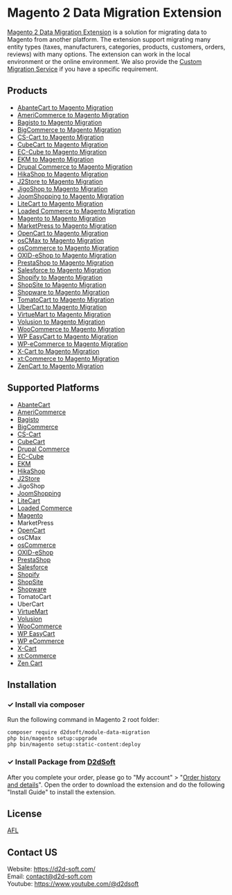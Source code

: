 # Magento 2 Data Migration Extension
[Magento 2 Data Migration Extension](https://d2d-soft.com/15-magento-migration) is a solution for migrating data to Magento from another platform. The extension support migrating many entity types (taxes, manufacturers, categories, products, customers, orders, reviews) with many options. The extension can work in the local environment or the online environment. We also provide the [Custom Migration Service](https://d2d-soft.com/migration-services/296-data-migration-customization.html) if you have a specific requirement. 

## Products
- [AbanteCart to Magento Migration](https://d2d-soft.com/magento-migration/1125-10863-abantecart-to-magento-2-migration-extension.html#/72-entities-1000)
- [AmeriCommerce to Magento Migration](https://d2d-soft.com/magento-migration/773-7250-americommerce-to-magento-2-migration-extension.html#/72-entities-1000)
- [Bagisto to Magento Migration](https://d2d-soft.com/magento-migration/938-8957-bagisto-to-magento-2-migration-extension.html#/72-entities-1000)
- [BigCommerce to Magento Migration](https://d2d-soft.com/magento-migration/415-1677-bigcommerce-to-magento-2-migration-extension.html#/72-entities-1000)
- [CS-Cart to Magento Migration](https://d2d-soft.com/magento-migration/326-1397-cs-cart-to-magento-2-migration-extension.html)
- [CubeCart to Magento Migration](https://d2d-soft.com/magento-migration/46-148-cubecart-to-magento-2-migration-extension.html)
- [EC-Cube to Magento Migration](https://d2d-soft.com/magento-migration/999-9574-ec-cube-to-magento-2-migration-extension.html#/72-entities-1000)
- [EKM to Magento Migration](https://d2d-soft.com/magento-migration/825-7800-ekm-to-magento-2-migration-extension.html#/72-entities-1000)
- [Drupal Commerce to Magento Migration](https://d2d-soft.com/magento-migration/360-drupal-commerce-to-magento-migration-service.html)
- [HikaShop to Magento Migration](https://d2d-soft.com/magento-migration/450-1847-hikashop-to-magento-2-migration-extension.html#/72-entities-1000)
- [J2Store to Magento Migration](https://d2d-soft.com/magento-migration/493-2042-j2store-to-magento-2-migration-extension.html#/72-entities-1000)
- [JigoShop to Magento Migration](https://d2d-soft.com/magento-migration/543-2272-jigoshop-to-magento-2-migration-extension.html#/72-entities-1000)
- [JoomShopping to Magento Migration](https://d2d-soft.com/magento-migration/593-2512-joomshopping-to-magento-2-migration-extension.html#/72-entities-1000)
- [LiteCart to Magento Migration](https://d2d-soft.com/magento-migration/879-8362-litecart-to-magento-2-migration-extension.html#/72-entities-1000)
- [Loaded Commerce to Magento Migration](https://d2d-soft.com/magento-migration/47-153-loaded-to-magento-2-migation-extension.html)
- [Magento to Magento Migration](https://d2d-soft.com/magento-migration/27-158-magento-to-magento-2-migration.html)
- [MarketPress to Magento Migration](https://d2d-soft.com/magento-migration/568-2392-marketpress-to-magento-2-migration-extension.html#/72-entities-1000)
- [OpenCart to Magento Migration](https://d2d-soft.com/magento-migration/48-161-opencart-to-magento-2-migration-extension.html)
- [osCMax to Magento Migration](https://d2d-soft.com/magento-migration/1192-11546-oscmax-to-magento-2-migration-extension.html#/72-entities-1000)
- [osCommerce to Magento Migration](https://d2d-soft.com/magento-migration/49-166-oscommerce-to-magento-2-migration-extension.html)
- [OXID-eShop to Magento Migration](https://d2d-soft.com/magento-migration/50-171-oxid-eshop-to-magento-2-migation-extension.html)
- [PrestaShop to Magento Migration](https://d2d-soft.com/magento-migration/30-176-prestashop-to-magento-2-migration.html)
- [Salesforce to Magento Migration](https://d2d-soft.com/magento-migration/719-6737-salesforce-to-magento-2-migration-extension.html#/72-entities-1000)
- [Shopify to Magento Migration](https://d2d-soft.com/magento-migration/378-1497-shopify-to-magento-2-migration-extension.html#/72-entities-1000)
- [ShopSite to Magento Migration](https://d2d-soft.com/magento-migration/852-8076-shopsite-to-magento-2-migration-extension.html#/72-entities-1000)
- [Shopware to Magento Migration](https://d2d-soft.com/magento-migration/1061-10203-shopware-to-magento-2-migration-extension.html#/72-entities-1000)
- [TomatoCart to Magento Migration](https://d2d-soft.com/magento-migration/1224-11887-tomatocart-to-magento-2-migration-extension.html#/72-entities-1000)
- [UberCart to Magento Migration](https://d2d-soft.com/magento-migration/1256-12228-ubercart-to-magento-2-migration-extension.html#/72-entities-1000)
- [VirtueMart to Magento Migration](https://d2d-soft.com/magento-migration/51-179-virtuemart-to-magento-2-migration-extension.html)
- [Volusion to Magento Migration](https://d2d-soft.com/magento-migration/642-5934-volusion-to-magento-2-migration-extension.html#/72-entities-1000)
- [WooCommerce to Magento Migration](https://d2d-soft.com/magento-migration/31-184-woocommerce-to-magento-2-migration-extension.html)
- [WP EasyCart to Magento Migration](https://d2d-soft.com/magento-migration/668-6209-wpeasycart-to-magento-2-migration-extension.html#/72-entities-1000)
- [WP-eCommerce to Magento Migration](https://d2d-soft.com/magento-migration/52-187-wp-ecommerce-to-magento-2-migration-extension.html)
- [X-Cart to Magento Migration](https://d2d-soft.com/magento-migration/53-192-x-cart-to-magento-2-migration-extension.html)
- [xt:Commerce to Magento Migration](https://d2d-soft.com/magento-migration/54-197-xtcommerce-to-magento-migration-extension.html)
- [ZenCart to Magento Migration](https://d2d-soft.com/magento-migration/55-202-zencart-to-magento-2-migration-extension.html)

## Supported Platforms
- [AbanteCart](https://www.abantecart.com/)
- [AmeriCommerce](https://www.americommerce.com/)
- [Bagisto](https://bagisto.com/)
- [BigCommerce](https://www.bigcommerce.com/)
- [CS-Cart](https://www.cs-cart.com/)
- [CubeCart](https://www.cubecart.com/)
- [Drupal Commerce](https://drupalcommerce.org/)
- [EC-Cube](https://www.ec-cube.net/)
- [EKM](https://www.ekm.com/)
- [HikaShop](https://www.hikashop.com/)
- [J2Store](https://www.j2store.org/)
- JigoShop
- [JoomShopping](https://extensions.joomla.org/extension/joomshopping/)
- [LiteCart](https://www.litecart.net/)
- [Loaded Commerce](https://loadedcommerce.com/)
- [Magento](https://magento.com/)
- MarketPress
- [OpenCart](https://www.opencart.com/)
- osCMax
- [osCommerce](https://www.oscommerce.com/)
- [OXID-eShop](https://www.oxid-esales.com)
- [PrestaShop](https://www.prestashop.com)
- [Salesforce](https://www.salesforce.com/)
- [Shopify](https://www.shopify.com/)
- [ShopSite](https://www.shopsite.com/)
- [Shopware](https://www.shopware.com/)
- TomatoCart
- UberCart
- [VirtueMart](https://virtuemart.net/)
- [Volusion](https://volusion.com/)
- [WooCommerce](https://woocommerce.com/)
- [WP EasyCart](https://www.wpeasycart.com/)
- [WP eCommerce](https://wpecommerce.org/)
- [X-Cart](https://www.x-cart.com/)
- [xt:Commerce](https://www.xt-commerce.com/)
- [Zen Cart](https://www.zen-cart.com/)

## Installation

### ✓ Install via composer
Run the following command in Magento 2 root folder:
```
composer require d2dsoft/module-data-migration
php bin/magento setup:upgrade
php bin/magento setup:static-content:deploy
```

### ✓ Install Package from [D2dSoft](https://d2d-soft.com)
After you complete your order, please go to "My account" > "[Order history and details](https://d2d-soft.com/order-history)". Open the order to download the extension and do the following "Install Guide" to install the extension.

## License

[AFL](https://d2d-soft.com/license/AFL.txt)

## Contact US
Website: https://d2d-soft.com/ \
Email: contact@d2d-soft.com \
Youtube: https://www.youtube.com/@d2dsoft 